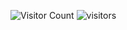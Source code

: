 ![Visitor Count](https://profile-counter.glitch.me/enzo-rndrsvt/count.svg)
![visitors](https://visitor-badge.glitch.me/badge?page_id=enzo-rndrsvt&left_color=green&right_color=red)
